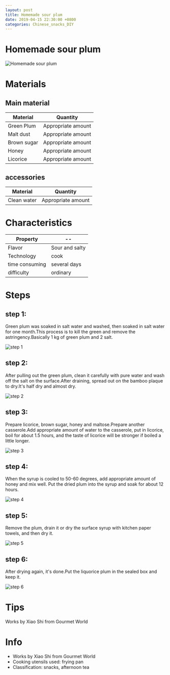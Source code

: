 ```yaml
---
layout: post
title: Homemade sour plum
date: 2019-04-15 22:30:00 +0800
categories: Chinese_snacks_DIY
---
```


# Homemade sour plum

![Homemade sour plum]({{site.baseurl}}/img/419353/419353.jpg)

# Materials


## Main material

Material|Quantity
--|--
Green Plum|Appropriate amount
Malt dust|Appropriate amount
Brown sugar|Appropriate amount
Honey|Appropriate amount
Licorice|Appropriate amount

## accessories

Material|Quantity
--|--
Clean water|Appropriate amount

# Characteristics

Property|--
--|--
Flavor|Sour and salty
Technology|cook
time consuming|several days
difficulty|ordinary

# Steps

## step 1:

Green plum was soaked in salt water and washed, then soaked in salt water for one month.This process is to kill the green and remove the astringency.Basically 1 kg of green plum and 2 salt.

![step 1]({{site.baseurl}}/img/419353/1.jpg)

## step 2:

After pulling out the green plum, clean it carefully with pure water and wash off the salt on the surface.After draining, spread out on the bamboo plaque to dry.It's half dry and almost dry.

![step 2]({{site.baseurl}}/img/419353/2.jpg)

## step 3:

Prepare licorice, brown sugar, honey and maltose.Prepare another casserole.Add appropriate amount of water to the casserole, put in licorice, boil for about 1.5 hours, and the taste of licorice will be stronger if boiled a little longer.

![step 3]({{site.baseurl}}/img/419353/3.jpg)

## step 4:

When the syrup is cooled to 50-60 degrees, add appropriate amount of honey and mix well. Put the dried plum into the syrup and soak for about 12 hours.

![step 4]({{site.baseurl}}/img/419353/4.jpg)

## step 5:

Remove the plum, drain it or dry the surface syrup with kitchen paper towels, and then dry it.

![step 5]({{site.baseurl}}/img/419353/5.jpg)

## step 6:

After drying again, it's done.Put the liquorice plum in the sealed box and keep it.

![step 6]({{site.baseurl}}/img/419353/6.jpg)

# Tips

Works by Xiao Shi from Gourmet World

# Info

- Works by Xiao Shi from Gourmet World
- Cooking utensils used: frying pan
- Classification: snacks, afternoon tea
